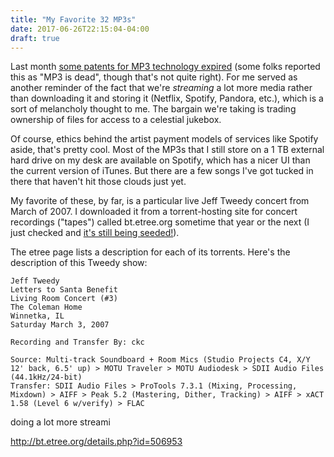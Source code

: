 ```yaml
---
title: "My Favorite 32 MP3s"
date: 2017-06-26T22:15:04-04:00
draft: true
---
```


Last month [some patents for MP3 technology expired](https://motherboard.vice.com/en_us/article/mgmxvx/mp3-is-not-dead) (some folks reported this as "MP3 is dead", though that's not quite right). For me served as another reminder of the fact that we're _streaming_ a lot more media rather than downloading it and storing it (Netflix, Spotify, Pandora, etc.), which is a sort of melancholy thought to me. The bargain we're taking is trading ownership of files for access to a celestial jukebox. 

Of course, ethics behind the artist payment models of services like Spotify aside, that's pretty cool. Most of the MP3s that I still store on a 1 TB external hard drive on my desk are available on Spotify, which has a nicer UI than the current version of iTunes. But there are a few songs I've got tucked in there that haven't hit those clouds just yet. 

My favorite of these, by far, is a particular live Jeff Tweedy concert from March of 2007. I downloaded it from a torrent-hosting site for concert recordings ("tapes") called bt.etree.org sometime that year or the next (I just checked and [it's still being seeded!](http://bt.etree.org/details.php?id=506953)). 

The etree page lists a description for each of its torrents. Here's the description of this Tweedy show: 

    Jeff Tweedy
    Letters to Santa Benefit
    Living Room Concert (#3)
    The Coleman Home
    Winnetka, IL
    Saturday March 3, 2007

    Recording and Transfer By: ckc

    Source: Multi-track Soundboard + Room Mics (Studio Projects C4, X/Y 12' back, 6.5' up) > MOTU Traveler > MOTU Audiodesk > SDII Audio Files (44.1kHz/24-bit)
    Transfer: SDII Audio Files > ProTools 7.3.1 (Mixing, Processing, Mixdown) > AIFF > Peak 5.2 (Mastering, Dither, Tracking) > AIFF > xACT 1.58 (Level 6 w/verify) > FLAC


doing a lot more streami


http://bt.etree.org/details.php?id=506953

